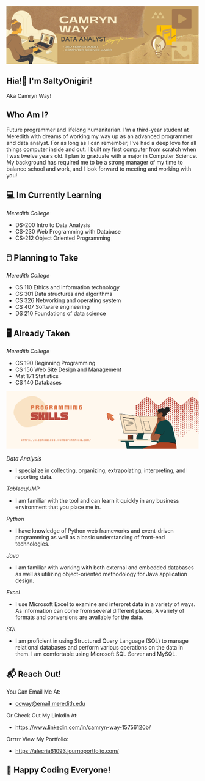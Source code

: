 ![](DataAnalyst.png)
<h2> Hia!👋 I'm SaltyOnigiri!</h2>
Aka Camryn Way!

<h2>Who Am I?</h2>
Future programmer and lifelong humanitarian. I'm a third-year student at Meredith with dreams of working my way up as an advanced programmer and data analyst. For as long as I can remember, I've had a deep love for all things computer inside and out. I built my first computer from scratch when I was twelve years old. I plan to graduate with a major in Computer Science. My background has required me to be a strong manager of my time to balance school and work, and I look forward to meeting and working with you!

<h2>💻 Im Currently Learning</h2>

_Meredith College_
- DS-200 Intro to Data Analysis
- CS-230 Web Programming with Database 
- CS-212 Object Oriented Programming 

<h2>🖱️ Planning to Take</h2>

_Meredith College_
- CS 110 Ethics and information technology
- CS 301 Data structures and algorithms
- CS 326 Networking and operating system
- CS 407 Software engineering
- DS 210 Foundations of data science


<h2> 🖥️ Already Taken</h2>

_Meredith College_
- CS 190 Beginning Programming
- CS 156 Web Site Design and Management
- Mat 171 Statistics
- CS 140 Databases

![](Skills.png)

_Data Analysis_
- I specialize in collecting, organizing, extrapolating, interpreting, and reporting data.

_Tableau/JMP_
- I am familiar with the tool and can learn it quickly in any business environment that you place me in.

_Python_
- I have knowledge of Python web frameworks and event-driven programming as well as a basic understanding of front-end technologies.

_Java_
- I am familiar with working with both external and embedded databases as well as utilizing object-oriented methodology for Java application design.

_Excel_
- I use Microsoft Excel to examine and interpret data in a variety of ways. As information can come from several different places, A variety of formats and conversions are available for the data.

_SQL_
- I am proficient in using Structured Query Language (SQL) to manage relational databases and perform various operations on the data in them. I am comfortable using Microsoft SQL Server and MySQL.

<h2> 📬 Reach Out!</h2>

You Can Email Me At:
- ccway@email.meredith.edu

Or Check Out My Linkdln At:
- https://www.linkedin.com/in/camryn-way-15756120b/

Orrrrr View My Portfolio:
- https://alecria61093.journoportfolio.com/

<h2> 🧩 Happy Coding Everyone!</h2>
